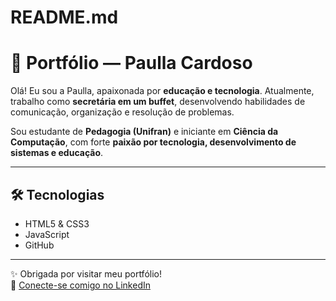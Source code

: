 # README.md
# 🌟 Portfólio — Paulla Cardoso

Olá! Eu sou a Paulla, apaixonada por **educação e tecnologia**. Atualmente, trabalho como **secretária em um buffet**, desenvolvendo habilidades de comunicação, organização e resolução de problemas.  

Sou estudante de **Pedagogia (Unifran)** e iniciante em **Ciência da Computação**, com forte **paixão por tecnologia, desenvolvimento de sistemas e educação**.  

---

## 🛠️ Tecnologias
- HTML5 & CSS3  
- JavaScript  
- GitHub  

---

✨ Obrigada por visitar meu portfólio!  
📎 [Conecte-se comigo no LinkedIn](https://www.linkedin.com/in/paulla-cardoso-820619375)
